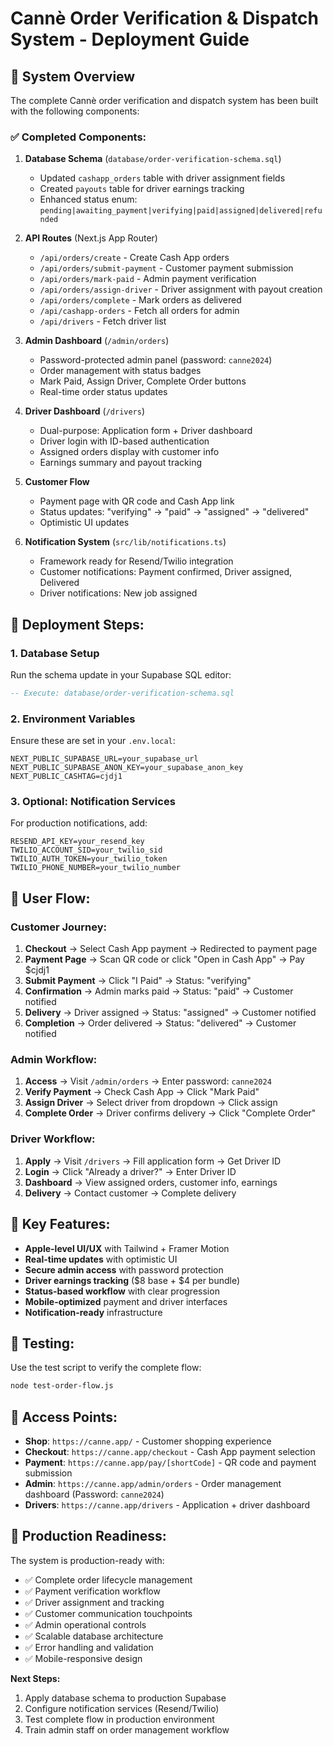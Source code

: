 # Cannè Order Verification & Dispatch System - Deployment Guide

## 🚀 System Overview

The complete Cannè order verification and dispatch system has been built with the following components:

### ✅ **Completed Components:**

1. **Database Schema** (`database/order-verification-schema.sql`)
   - Updated `cashapp_orders` table with driver assignment fields
   - Created `payouts` table for driver earnings tracking
   - Enhanced status enum: `pending|awaiting_payment|verifying|paid|assigned|delivered|refunded`

2. **API Routes** (Next.js App Router)
   - `/api/orders/create` - Create Cash App orders
   - `/api/orders/submit-payment` - Customer payment submission
   - `/api/orders/mark-paid` - Admin payment verification
   - `/api/orders/assign-driver` - Driver assignment with payout creation
   - `/api/orders/complete` - Mark orders as delivered
   - `/api/cashapp-orders` - Fetch all orders for admin
   - `/api/drivers` - Fetch driver list

3. **Admin Dashboard** (`/admin/orders`)
   - Password-protected admin panel (password: `canne2024`)
   - Order management with status badges
   - Mark Paid, Assign Driver, Complete Order buttons
   - Real-time order status updates

4. **Driver Dashboard** (`/drivers`)
   - Dual-purpose: Application form + Driver dashboard
   - Driver login with ID-based authentication
   - Assigned orders display with customer info
   - Earnings summary and payout tracking

5. **Customer Flow**
   - Payment page with QR code and Cash App link
   - Status updates: "verifying" → "paid" → "assigned" → "delivered"
   - Optimistic UI updates

6. **Notification System** (`src/lib/notifications.ts`)
   - Framework ready for Resend/Twilio integration
   - Customer notifications: Payment confirmed, Driver assigned, Delivered
   - Driver notifications: New job assigned

## 🔧 **Deployment Steps:**

### 1. Database Setup
Run the schema update in your Supabase SQL editor:
```sql
-- Execute: database/order-verification-schema.sql
```

### 2. Environment Variables
Ensure these are set in your `.env.local`:
```
NEXT_PUBLIC_SUPABASE_URL=your_supabase_url
NEXT_PUBLIC_SUPABASE_ANON_KEY=your_supabase_anon_key
NEXT_PUBLIC_CASHTAG=cjdj1
```

### 3. Optional: Notification Services
For production notifications, add:
```
RESEND_API_KEY=your_resend_key
TWILIO_ACCOUNT_SID=your_twilio_sid
TWILIO_AUTH_TOKEN=your_twilio_token
TWILIO_PHONE_NUMBER=your_twilio_number
```

## 📱 **User Flow:**

### Customer Journey:
1. **Checkout** → Select Cash App payment → Redirected to payment page
2. **Payment Page** → Scan QR code or click "Open in Cash App" → Pay $cjdj1
3. **Submit Payment** → Click "I Paid" → Status: "verifying"
4. **Confirmation** → Admin marks paid → Status: "paid" → Customer notified
5. **Delivery** → Driver assigned → Status: "assigned" → Customer notified
6. **Completion** → Order delivered → Status: "delivered" → Customer notified

### Admin Workflow:
1. **Access** → Visit `/admin/orders` → Enter password: `canne2024`
2. **Verify Payment** → Check Cash App → Click "Mark Paid"
3. **Assign Driver** → Select driver from dropdown → Click assign
4. **Complete Order** → Driver confirms delivery → Click "Complete Order"

### Driver Workflow:
1. **Apply** → Visit `/drivers` → Fill application form → Get Driver ID
2. **Login** → Click "Already a driver?" → Enter Driver ID
3. **Dashboard** → View assigned orders, customer info, earnings
4. **Delivery** → Contact customer → Complete delivery

## 🎯 **Key Features:**

- **Apple-level UI/UX** with Tailwind + Framer Motion
- **Real-time updates** with optimistic UI
- **Secure admin access** with password protection
- **Driver earnings tracking** ($8 base + $4 per bundle)
- **Status-based workflow** with clear progression
- **Mobile-optimized** payment and driver interfaces
- **Notification-ready** infrastructure

## 🧪 **Testing:**

Use the test script to verify the complete flow:
```bash
node test-order-flow.js
```

## 🔗 **Access Points:**

- **Shop**: `https://canne.app/` - Customer shopping experience
- **Checkout**: `https://canne.app/checkout` - Cash App payment selection
- **Payment**: `https://canne.app/pay/[shortCode]` - QR code and payment submission
- **Admin**: `https://canne.app/admin/orders` - Order management dashboard (Password: `canne2024`)
- **Drivers**: `https://canne.app/drivers` - Application + driver dashboard

## 🚀 **Production Readiness:**

The system is production-ready with:
- ✅ Complete order lifecycle management
- ✅ Payment verification workflow
- ✅ Driver assignment and tracking
- ✅ Customer communication touchpoints
- ✅ Admin operational controls
- ✅ Scalable database architecture
- ✅ Error handling and validation
- ✅ Mobile-responsive design

**Next Steps:**
1. Apply database schema to production Supabase
2. Configure notification services (Resend/Twilio)
3. Test complete flow in production environment
4. Train admin staff on order management workflow
